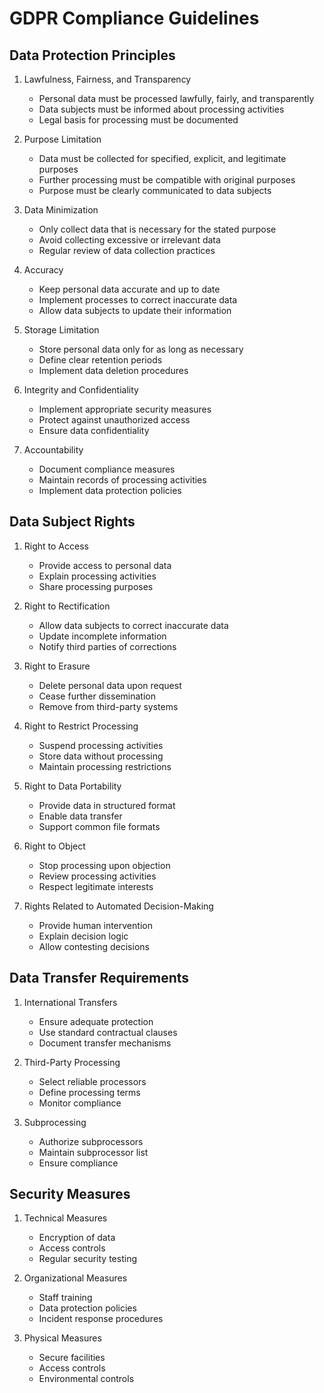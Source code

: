 # GDPR Compliance Guidelines

## Data Protection Principles

1. Lawfulness, Fairness, and Transparency
   - Personal data must be processed lawfully, fairly, and transparently
   - Data subjects must be informed about processing activities
   - Legal basis for processing must be documented

2. Purpose Limitation
   - Data must be collected for specified, explicit, and legitimate purposes
   - Further processing must be compatible with original purposes
   - Purpose must be clearly communicated to data subjects

3. Data Minimization
   - Only collect data that is necessary for the stated purpose
   - Avoid collecting excessive or irrelevant data
   - Regular review of data collection practices

4. Accuracy
   - Keep personal data accurate and up to date
   - Implement processes to correct inaccurate data
   - Allow data subjects to update their information

5. Storage Limitation
   - Store personal data only for as long as necessary
   - Define clear retention periods
   - Implement data deletion procedures

6. Integrity and Confidentiality
   - Implement appropriate security measures
   - Protect against unauthorized access
   - Ensure data confidentiality

7. Accountability
   - Document compliance measures
   - Maintain records of processing activities
   - Implement data protection policies

## Data Subject Rights

1. Right to Access
   - Provide access to personal data
   - Explain processing activities
   - Share processing purposes

2. Right to Rectification
   - Allow data subjects to correct inaccurate data
   - Update incomplete information
   - Notify third parties of corrections

3. Right to Erasure
   - Delete personal data upon request
   - Cease further dissemination
   - Remove from third-party systems

4. Right to Restrict Processing
   - Suspend processing activities
   - Store data without processing
   - Maintain processing restrictions

5. Right to Data Portability
   - Provide data in structured format
   - Enable data transfer
   - Support common file formats

6. Right to Object
   - Stop processing upon objection
   - Review processing activities
   - Respect legitimate interests

7. Rights Related to Automated Decision-Making
   - Provide human intervention
   - Explain decision logic
   - Allow contesting decisions

## Data Transfer Requirements

1. International Transfers
   - Ensure adequate protection
   - Use standard contractual clauses
   - Document transfer mechanisms

2. Third-Party Processing
   - Select reliable processors
   - Define processing terms
   - Monitor compliance

3. Subprocessing
   - Authorize subprocessors
   - Maintain subprocessor list
   - Ensure compliance

## Security Measures

1. Technical Measures
   - Encryption of data
   - Access controls
   - Regular security testing

2. Organizational Measures
   - Staff training
   - Data protection policies
   - Incident response procedures

3. Physical Measures
   - Secure facilities
   - Access controls
   - Environmental controls 